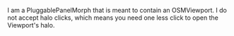 I am a PluggablePanelMorph that is meant to contain an OSMViewport. I do not accept halo clicks, which means you need one less click to open the Viewport's halo.